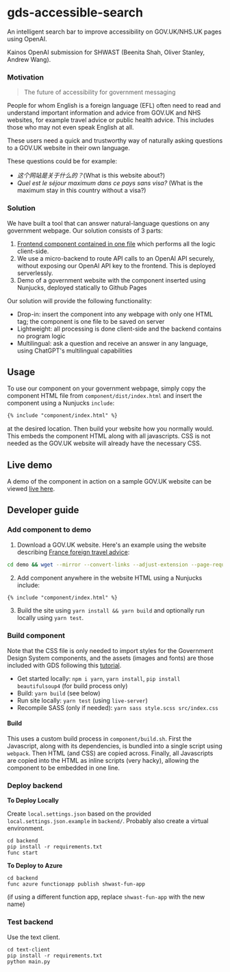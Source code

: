 # gds-accessible-search
An intelligent search bar to improve accessibility on GOV.UK/NHS.UK pages using OpenAI. 

Kainos OpenAI submission for SHWAST (Beenita Shah, Oliver Stanley, Andrew Wang).

### Motivation

> The future of accessibility for government messaging

People for whom English is a foreign language (EFL) often need to read and understand important information and advice from GOV.UK and NHS websites, for example travel advice or public health advice. This includes those who may not even speak English at all.

These users need a quick and trustworthy way of naturally asking questions to a GOV.UK website in their own language.

These questions could be for example:
- _这个网站是关于什么的？_(What is this website about?)
- _Quel est le séjour maximum dans ce pays sans visa?_ (What is the maximum stay in this country without a visa?)

### Solution

We have built a tool that can answer natural-language questions on any government webpage. Our solution consists of 3 parts:

1. [Frontend component contained in one file](https://andrewwango.github.io/gds-accessible-search/component/dist/index.html) which performs all the logic client-side.
2. We use a micro-backend to route API calls to an OpenAI API securely, without exposing our OpenAI API key to the frontend. This is deployed serverlessly.
3. Demo of a government website with the component inserted using Nunjucks, deployed statically to Github Pages

Our solution will provide the following functionality:

- Drop-in: insert the component into any webpage with only one HTML tag; the component is one file to be saved on server
- Lightweight: all processing is done client-side and the backend contains no program logic
- Multilingual: ask a question and receive an answer in any language, using ChatGPT's multilingual capabilities

## Usage

To use our component on your government webpage, simply copy the component HTML file from `component/dist/index.html` and insert the component using a Nunjucks `include`:

```html
{% include "component/index.html" %}
```

at the desired location. Then build your website how you normally would. This embeds the component HTML along with all javascripts. CSS is not needed as the GOV.UK website will already have the necessary CSS.

## Live demo

A demo of the component in action on a sample GOV.UK website can be viewed [live here](https://andrewwango.github.io/gds-accessible-search/demo/dist/www.gov.uk/foreign-travel-advice/france/entry-requirements.html).

## Developer guide

### Add component to demo

1. Download a GOV.UK website. Here's an example using the website describing [France foreign travel advice](https://www.gov.uk/foreign-travel-advice/france/entry-requirements):

```bash
cd demo && wget --mirror --convert-links --adjust-extension --page-requisites --no-parent --no-check-certificate https://www.gov.uk/foreign-travel-advice/france
```

2. Add component anywhere in the website HTML using a Nunjucks include: 

```html
{% include "component/index.html" %}
```

3. Build the site using `yarn install && yarn build` and optionally run locally using `yarn test`.

### Build component

Note that the CSS file is only needed to import styles for the Government Design System components, and the assets (images and fonts) are those included with GDS following this [tutorial](https://frontend.design-system.service.gov.uk/get-started/#4-get-the-font-and-images-working).

- Get started locally: `npm i yarn`, `yarn install`, `pip install beautifulsoup4` (for build process only)
- Build: `yarn build` (see below)
- Run site locally: `yarn test` (using `live-server`)
- Recompile SASS (only if needed): `yarn sass style.scss src/index.css`

#### Build
This uses a custom build process in `component/build.sh`. First the Javascript, along with its dependencies, is bundled into a single script using `webpack`. Then HTML (and CSS) are copied across. Finally, all Javascripts are copied into the HTML as inline scripts (very hacky), allowing the component to be embedded in one line.

### Deploy backend

**To Deploy Locally**

Create `local.settings.json` based on the provided `local.settings.json.example` in `backend/`. Probably also create a virtual environment.

```
cd backend
pip install -r requirements.txt
func start
```

**To Deploy to Azure**

```
cd backend
func azure functionapp publish shwast-fun-app
```

(if using a different function app, replace `shwast-fun-app` with the new name)

### Test backend

Use the text client.

```
cd text-client
pip install -r requirements.txt
python main.py
```